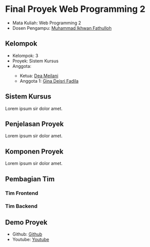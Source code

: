 # Final Proyek Web Programming 2
<ul>
  <li>Mata Kuliah: Web Programming 2</li>
  <li>Dosen Pengampu: <a href="https://github.com/Muhammad-Ikhwan-Fathulloh">Muhammad Ikhwan Fathulloh</a></li>
</ul>

## Kelompok
<ul>
  <li>Kelompok: 3</li>
  <li>Proyek: Sistem Kursus</li>
  <li>Anggota:</li>
  <ul>
    <li>Ketua: <a href="">Dea Meilani</a></li>
    <li>Anggota 1: <a href="">Gina Deisri Fadila</a></li>
  </ul>
</ul>

## Sistem Kursus 
<p>Lorem ipsum sir dolor amet.</p>

## Penjelasan Proyek
<p>Lorem ipsum sir dolor amet.</p>

## Komponen Proyek
<p>Lorem ipsum sir dolor amet.</p>

## Pembagian Tim
### Tim Frontend
### Tim Backend

## Demo Proyek
<ul>
  <li>Github: <a href="">Github</a></li>
  <li>Youtube: <a href="">Youtube</a></li>
</ul>
